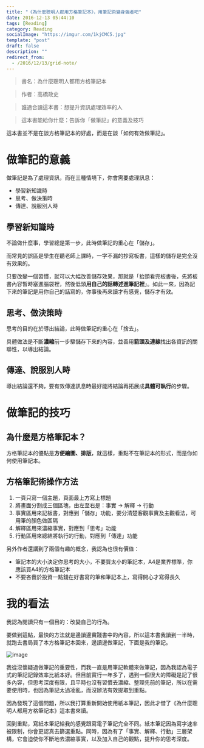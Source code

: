 ```yaml
---
title: "《為什麼聰明人都用方格筆記本》，用筆記術變身強者吧"
date: 2016-12-13 05:44:10
tags: [Reading]
category: Reading
socialImage: "https://imgur.com/1kjCMC5.jpg"
template: "post"
draft: false
description: ""
redirect_from:
  - /2016/12/13/grid-note/
---
```


> 書名：為什麼聰明人都用方格筆記本

> 作者：高橋政史

> 誰適合讀這本書：想提升資訊處理效率的人

> 這本書能給你什麼：告訴你「做筆記」的意義及技巧

這本書並不是在談方格筆記本的好處，而是在談「如何有效做筆記」。

<!-- more -->

# 做筆記的意義

做筆記是為了處理資訊，而在三種情境下，你會需要處理訊息：

- 學習新知識時
- 思考、做決策時
- 傳達、說服別人時

## 學習新知識時

不論做什麼事，學習總是第一步，此時做筆記的重心在「儲存」。

而常見的誤區是學生在聽老師上課時，一字不漏的抄寫板書，這樣的儲存是完全沒有效果的。

只要改變一個習慣，就可以大幅改善儲存效果，那就是「抬頭看完板書後，先將板書內容暫時塞進腦袋裡，然後低頭**用自己的話轉述進筆記裡**」。如此一來，因為記下來的筆記是用你自己的話寫的，你事後再來讀才有感覺，儲存才有效。

## 思考、做決策時

思考的目的在於導出結論，此時做筆記的重心在「捨去」。

具體做法是不斷**濃縮**前一步驟儲存下來的內容，並善用**箭頭及連線**找出各資訊的關聯性，以導出結論。

## 傳達、說服別人時

導出結論還不夠，要有效傳達訊息時最好能將結論再拓展成**具體可執行**的步驟。

# 做筆記的技巧

## 為什麼是方格筆記本？

方格筆記本的優點是**方便繪圖、排版**，就這樣，重點不在筆記本的形式，而是你如何使用筆記本。

## 方格筆記術操作方法

1. 一頁只寫一個主題，頁面最上方寫上標題
2. 將畫面分割成三個區塊，由左至右是：事實 → 解釋 → 行動
3. 事實區用來記板書，對應到「儲存」功能，要分清楚客觀事實及主觀看法，可用筆的顏色做區隔
4. 解釋區用來濃縮事實，對應到「思考」功能
5. 行動區用來總結將執行的行動，對應到「傳達」功能

另外作者還講到了兩個有趣的概念，我認為也很有價值：

- 筆記本的大小決定你思考的大小，不要買太小的筆記本，A4是業界標準，你應該買A4的方格筆記本
- 不要吝嗇於投資一點錢在好書寫的筆和筆記本上，寫得開心才寫得長久

# 我的看法

我認為閱讀只有一個目的：改變自己的行為。

要做到這點，最快的方法就是邊讀邊實踐書中的內容，所以這本書我讀到一半時，就跑去書局買了本方格筆記本回來，邊讀邊做筆記，下面是我的筆記。

![image](https://imgur.com/eiwtub7.jpg)

我從沒懷疑過做筆記的重要性，而我一直是用筆記軟體來做筆記，因為我認為電子式的筆記記錄效率比紙本好。但目前實行一年多了，遇到一個很大的障礙是記了很多內容，但思考深度有限，且平時也沒有習慣去濃縮、整理先前的筆記，所以在需要使用時，也因為筆記太過凌亂，而沒辦法有效提取到重點。

因為發現了這個問題，所以我打算重新開始使用紙本筆記，因此才借了《為什麼聰明人都用方格筆記本》這本書來讀。

回到重點，寫紙本筆記給我的感覺跟寫電子筆記完全不同。紙本筆記因為寫字速率被限制，你會更認真去篩選重點。同時，因為有了「事實、解釋、行動」三層架構，它會迫使你不斷地去濃縮事實，以及加入自己的觀點，提升你的思考深度。
